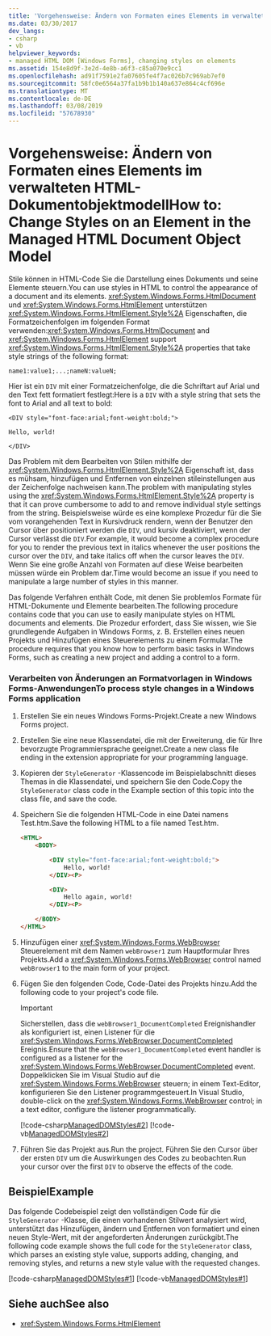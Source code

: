 ```yaml
---
title: 'Vorgehensweise: Ändern von Formaten eines Elements im verwalteten HTML-Dokumentobjektmodell'
ms.date: 03/30/2017
dev_langs:
- csharp
- vb
helpviewer_keywords:
- managed HTML DOM [Windows Forms], changing styles on elements
ms.assetid: 154e8d9f-3e2d-4e8b-a6f3-c85a070e9cc1
ms.openlocfilehash: ad91f7591e2fa07605fe4f7ac026b7c969ab7ef0
ms.sourcegitcommit: 58fc0e6564a37fa1b9b1b140a637e864c4cf696e
ms.translationtype: MT
ms.contentlocale: de-DE
ms.lasthandoff: 03/08/2019
ms.locfileid: "57678930"
---
```

# <a name="how-to-change-styles-on-an-element-in-the-managed-html-document-object-model"></a><span data-ttu-id="871b9-102">Vorgehensweise: Ändern von Formaten eines Elements im verwalteten HTML-Dokumentobjektmodell</span><span class="sxs-lookup"><span data-stu-id="871b9-102">How to: Change Styles on an Element in the Managed HTML Document Object Model</span></span>

<span data-ttu-id="871b9-103">Stile können in HTML-Code Sie die Darstellung eines Dokuments und seine Elemente steuern.</span><span class="sxs-lookup"><span data-stu-id="871b9-103">You can use styles in HTML to control the appearance of a document and its elements.</span></span> <span data-ttu-id="871b9-104"><xref:System.Windows.Forms.HtmlDocument> und <xref:System.Windows.Forms.HtmlElement> unterstützen <xref:System.Windows.Forms.HtmlElement.Style%2A> Eigenschaften, die Formatzeichenfolgen im folgenden Format verwenden:</span><span class="sxs-lookup"><span data-stu-id="871b9-104"><xref:System.Windows.Forms.HtmlDocument> and <xref:System.Windows.Forms.HtmlElement> support <xref:System.Windows.Forms.HtmlElement.Style%2A> properties that take style strings of the following format:</span></span>

`name1:value1;...;nameN:valueN;`

<span data-ttu-id="871b9-105">Hier ist ein `DIV` mit einer Formatzeichenfolge, die die Schriftart auf Arial und den Text fett formatiert festlegt:</span><span class="sxs-lookup"><span data-stu-id="871b9-105">Here is a `DIV` with a style string that sets the font to Arial and all text to bold:</span></span>

`<DIV style="font-face:arial;font-weight:bold;">`

`Hello, world!`

`</DIV>`

<span data-ttu-id="871b9-106">Das Problem mit dem Bearbeiten von Stilen mithilfe der <xref:System.Windows.Forms.HtmlElement.Style%2A> Eigenschaft ist, dass es mühsam, hinzufügen und Entfernen von einzelnen stileinstellungen aus der Zeichenfolge nachweisen kann.</span><span class="sxs-lookup"><span data-stu-id="871b9-106">The problem with manipulating styles using the <xref:System.Windows.Forms.HtmlElement.Style%2A> property is that it can prove cumbersome to add to and remove individual style settings from the string.</span></span> <span data-ttu-id="871b9-107">Beispielsweise würde es eine komplexe Prozedur für die Sie vom vorangehenden Text in Kursivdruck rendern, wenn der Benutzer den Cursor über positioniert werden die `DIV`, und kursiv deaktiviert, wenn der Cursor verlässt die `DIV`.</span><span class="sxs-lookup"><span data-stu-id="871b9-107">For example, it would become a complex procedure for you to render the previous text in italics whenever the user positions the cursor over the `DIV`, and take italics off when the cursor leaves the `DIV`.</span></span> <span data-ttu-id="871b9-108">Wenn Sie eine große Anzahl von Formaten auf diese Weise bearbeiten müssen würde ein Problem dar.</span><span class="sxs-lookup"><span data-stu-id="871b9-108">Time would become an issue if you need to manipulate a large number of styles in this manner.</span></span>

<span data-ttu-id="871b9-109">Das folgende Verfahren enthält Code, mit denen Sie problemlos Formate für HTML-Dokumente und Elemente bearbeiten.</span><span class="sxs-lookup"><span data-stu-id="871b9-109">The following procedure contains code that you can use to easily manipulate styles on HTML documents and elements.</span></span> <span data-ttu-id="871b9-110">Die Prozedur erfordert, dass Sie wissen, wie Sie grundlegende Aufgaben in Windows Forms, z. B. Erstellen eines neuen Projekts und Hinzufügen eines Steuerelements zu einem Formular.</span><span class="sxs-lookup"><span data-stu-id="871b9-110">The procedure requires that you know how to perform basic tasks in Windows Forms, such as creating a new project and adding a control to a form.</span></span>

### <a name="to-process-style-changes-in-a-windows-forms-application"></a><span data-ttu-id="871b9-111">Verarbeiten von Änderungen an Formatvorlagen in Windows Forms-Anwendungen</span><span class="sxs-lookup"><span data-stu-id="871b9-111">To process style changes in a Windows Forms application</span></span>

1. <span data-ttu-id="871b9-112">Erstellen Sie ein neues Windows Forms-Projekt.</span><span class="sxs-lookup"><span data-stu-id="871b9-112">Create a new Windows Forms project.</span></span>

2. <span data-ttu-id="871b9-113">Erstellen Sie eine neue Klassendatei, die mit der Erweiterung, die für Ihre bevorzugte Programmiersprache geeignet.</span><span class="sxs-lookup"><span data-stu-id="871b9-113">Create a new class file ending in the extension appropriate for your programming language.</span></span>

3. <span data-ttu-id="871b9-114">Kopieren der `StyleGenerator` -Klassencode im Beispielabschnitt dieses Themas in die Klassendatei, und speichern Sie den Code.</span><span class="sxs-lookup"><span data-stu-id="871b9-114">Copy the `StyleGenerator` class code in the Example section of this topic into the class file, and save the code.</span></span>

4. <span data-ttu-id="871b9-115">Speichern Sie die folgenden HTML-Code in eine Datei namens Test.htm.</span><span class="sxs-lookup"><span data-stu-id="871b9-115">Save the following HTML to a file named Test.htm.</span></span>

    ```html
    <HTML>
        <BODY>

            <DIV style="font-face:arial;font-weight:bold;">
                Hello, world!
            </DIV><P>

            <DIV>
                Hello again, world!
            </DIV><P>

        </BODY>
    </HTML>
    ```

5. <span data-ttu-id="871b9-116">Hinzufügen einer <xref:System.Windows.Forms.WebBrowser> Steuerelement mit dem Namen `webBrowser1` zum Hauptformular Ihres Projekts.</span><span class="sxs-lookup"><span data-stu-id="871b9-116">Add a <xref:System.Windows.Forms.WebBrowser> control named `webBrowser1` to the main form of your project.</span></span>

6. <span data-ttu-id="871b9-117">Fügen Sie den folgenden Code, Code-Datei des Projekts hinzu.</span><span class="sxs-lookup"><span data-stu-id="871b9-117">Add the following code to your project's code file.</span></span>

    > [!IMPORTANT]
    > <span data-ttu-id="871b9-118">Sicherstellen, dass die `webBrowser1_DocumentCompleted` Ereignishandler als konfiguriert ist, einen Listener für die <xref:System.Windows.Forms.WebBrowser.DocumentCompleted> Ereignis.</span><span class="sxs-lookup"><span data-stu-id="871b9-118">Ensure that the `webBrowser1_DocumentCompleted` event handler is configured as a listener for the <xref:System.Windows.Forms.WebBrowser.DocumentCompleted> event.</span></span> <span data-ttu-id="871b9-119">Doppelklicken Sie im Visual Studio auf die <xref:System.Windows.Forms.WebBrowser> steuern; in einem Text-Editor, konfigurieren Sie den Listener programmgesteuert.</span><span class="sxs-lookup"><span data-stu-id="871b9-119">In Visual Studio, double-click on the <xref:System.Windows.Forms.WebBrowser> control; in a text editor, configure the listener programmatically.</span></span>

    [!code-csharp[ManagedDOMStyles#2](../../../../samples/snippets/csharp/VS_Snippets_Winforms/ManagedDOMStyles/CS/Form1.cs#2)]
    [!code-vb[ManagedDOMStyles#2](../../../../samples/snippets/visualbasic/VS_Snippets_Winforms/ManagedDOMStyles/VB/Form1.vb#2)]

7. <span data-ttu-id="871b9-120">Führen Sie das Projekt aus.</span><span class="sxs-lookup"><span data-stu-id="871b9-120">Run the project.</span></span> <span data-ttu-id="871b9-121">Führen Sie den Cursor über der ersten `DIV` um die Auswirkungen des Codes zu beobachten.</span><span class="sxs-lookup"><span data-stu-id="871b9-121">Run your cursor over the first `DIV` to observe the effects of the code.</span></span>

## <a name="example"></a><span data-ttu-id="871b9-122">Beispiel</span><span class="sxs-lookup"><span data-stu-id="871b9-122">Example</span></span>

<span data-ttu-id="871b9-123">Das folgende Codebeispiel zeigt den vollständigen Code für die `StyleGenerator` -Klasse, die einen vorhandenen Stilwert analysiert wird, unterstützt das Hinzufügen, ändern und Entfernen von formatiert und einen neuen Style-Wert, mit der angeforderten Änderungen zurückgibt.</span><span class="sxs-lookup"><span data-stu-id="871b9-123">The following code example shows the full code for the `StyleGenerator` class, which parses an existing style value, supports adding, changing, and removing styles, and returns a new style value with the requested changes.</span></span>

[!code-csharp[ManagedDOMStyles#1](../../../../samples/snippets/csharp/VS_Snippets_Winforms/ManagedDOMStyles/CS/StyleGenerator.cs#1)]
[!code-vb[ManagedDOMStyles#1](../../../../samples/snippets/visualbasic/VS_Snippets_Winforms/ManagedDOMStyles/VB/StyleGenerator.vb#1)]

## <a name="see-also"></a><span data-ttu-id="871b9-124">Siehe auch</span><span class="sxs-lookup"><span data-stu-id="871b9-124">See also</span></span>

- <xref:System.Windows.Forms.HtmlElement>
